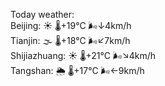 Today weather:  
Beijing: ☀️   🌡️+19°C 🌬️↓4km/h  
Tianjin: 🌫  🌡️+18°C 🌬️↙7km/h  
Shijiazhuang: ☀️   🌡️+21°C 🌬️↘4km/h  
Tangshan: 🌦   🌡️+17°C 🌬️←9km/h  
